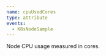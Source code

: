 ```yaml
---
name: cpuUsedCores
type: attribute
events:
  - K8sNodeSample
---
```


Node CPU usage measured in cores.